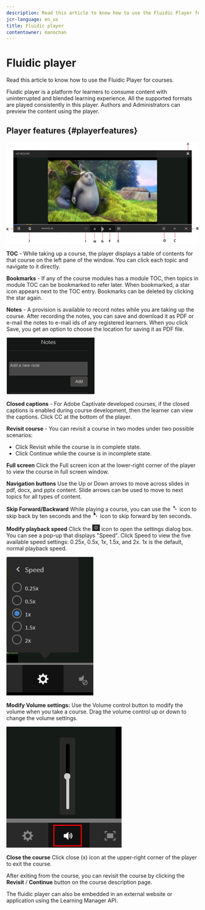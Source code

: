 ```yaml
---
description: Read this article to know how to use the Fluidic Player for courses.
jcr-language: en_us
title: Fluidic player
contentowner: manochan
---
```



# Fluidic player

Read this article to know how to use the Fluidic Player for courses.

Fluidic player is a platform for learners to consume content with uninterrupted and blended learning experience. All the supported formats are played consistently in this player. Authors and Administrators can preview the content using the player.

## Player features {#playerfeatures}

![](assets/fluidicplayer-callout.png)

**TOC** - While taking up a course, the player displays a table of contents for that course on the left pane of the window. You can click each topic and navigate to it directly. 

**Bookmarks** - If any of the course modules has a module TOC, then topics in module TOC can be bookmarked to refer later. When bookmarked, a star icon appears next to the TOC entry. Bookmarks can be deleted by clicking the star again.

**Notes** - A provision is available to record notes while you are taking up the course. After recording the notes, you can save and download it as PDF or e-mail the notes to e-mail ids of any registered learners. When you click Save, you get an option to choose the location for saving it as PDF file.

![](assets/notes.png)

**Closed captions** - For Adobe Captivate developed courses, if the closed captions is enabled during course development, then the learner can view the captions. Click CC at the bottom of the player.

**Revisit course** - You can revisit a course in two modes under two possible scenarios:

* Click Revisit while the course is in complete state.
* Click Continue while the course is in incomplete state.

**Full screen** Click the Full screen icon at the lower-right corner of the player to view the course in full screen window.

**Navigation buttons** Use the Up or Down arrows to move across slides in pdf, docx, and pptx content. Slide arrows can be used to move to next topics for all types of content.

**Skip Forward/Backward** While playing a course, you can use the ![](assets/asset-1.png) icon to skip back by ten seconds and the  ![](assets/assets-2.png) icon to skip forward by ten seconds.

**Modify playback speed** Click the ![](assets/speedicon.png) icon to open the settings dialog box. You can see a pop-up that displays "Speed". Click Speed to view the five available speed settings: 0.25x, 0.5x, 1x, 1.5x, and 2x. 1x is the default, normal playback speed.

![](assets/speedvariants.png)

**Modify Volume settings:** Use the Volume control button to modify the volume when you take a course. Drag the volume control up or down to change the volume settings.

![](assets/volumecontrol.png)

**Close the course** Click close (x) icon at the upper-right corner of the player to exit the course.

After exiting from the course, you can revisit the course by clicking the **Revisit** / **Continue** button on the course description page.

The fluidic player can also be embedded in an external website or application using the Learning Manager API. 
